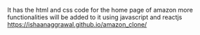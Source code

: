 It has the html and css code for the home page of amazon 
more functionalities will be added to it
using javascript and reactjs
https://ishaanaggrawal.github.io/amazon_clone/
